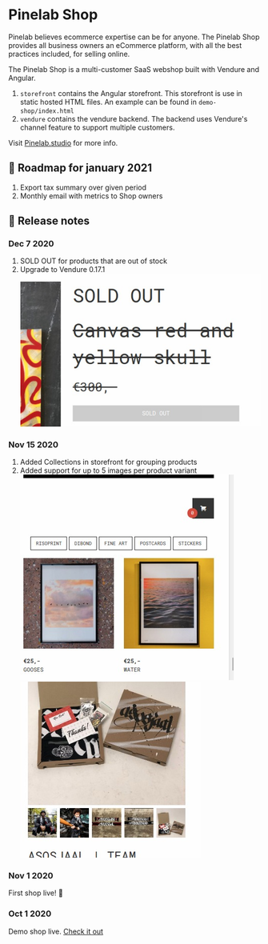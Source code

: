 # Pinelab Shop
Pinelab believes ecommerce expertise can be for anyone. 
The Pinelab Shop provides all business owners an eCommerce platform, with all the best practices included, for selling online.
  
The Pinelab Shop is a multi-customer SaaS webshop built with Vendure and Angular. 
1. `storefront` contains the Angular storefront. This storefront is use in static hosted HTML files. 
An example can be found in `demo-shop/index.html`
1. `vendure` contains the vendure backend. The backend uses Vendure's channel feature to support multiple customers.

Visit [Pinelab.studio](https://pinelab.studio/webshop) for more info.

## :round_pushpin: Roadmap for january 2021
1. Export tax summary over given period 
1. Monthly email with metrics to Shop owners

## :scroll: Release notes

### Dec 7 2020
1. SOLD OUT for products that are out of stock
1. Upgrade to Vendure 0.17.1    
![Sold out](docs/sold-out.jpeg)

### Nov 15 2020
1. Added Collections in storefront for grouping products
1. Added support for up to 5 images per product variant   
![Collections](docs/collections.jpeg)
![Multiple images](docs/multiple-images.jpeg)

### Nov 1 2020
First shop live! :rocket:

### Oct 1 2020
Demo shop live. [Check it out](https://pinelab-demo-shop.netlify.app/)
